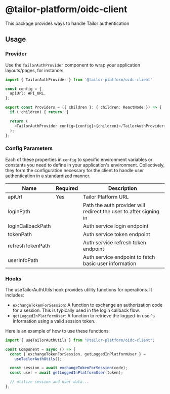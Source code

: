 # @tailor-platform/oidc-client

This package provides ways to handle Tailor authentication

## Usage

### Provider

Use the `TailorAuthProvider` component to wrap your application layouts/pages, for instance:

```ts
import { TailorAuthProvider } from '@tailor-platform/oidc-client'

const config = {
  apiUrl: API_URL,
};

export const Providers = ({ children }: { children: ReactNode }) => {
  if (!children) { return; }

  return (
    <TailorAuthProvider config={config}>{children}</TailorAuthProvider>
  );
};
```

### Config Parameters

Each of these properties in `config` to specific environment variables or constants you need to define in your application's environment. Collectively, they form the configuration necessary for the client to handle user authentication in a standardized manner.

| Name               | Required | Description                                                       |
| ------------------ | -------- | ----------------------------------------------------------------- |
| apiUrl             | Yes      | Tailor Platform URL                                               |
| loginPath          |          | Path the auth provider will redirect the user to after signing in |
| loginCallbackPath  |          | Auth service login endpoint                                       |
| tokenPath          |          | Auth service token endpoint                                       |
| refreshTokenPath   |          | Auth service refresh token endpoint                               |
| userInfoPath       |          | Auth service endpoint to fetch basic user information             |

### Hooks

The useTailorAuthUtils hook provides utility functions for operations. It includes:

- `exchangeTokenForSession`: A function to exchange an authorization code for a session. This is typically used in the login callback flow.
- `getLoggedInPlatformUser`: A function to retrieve the logged-in user's information using a valid session token.

Here is an example of how to use these functions:

```ts
import { useTailorAuthUtils } from "@tailor-platform/oidc-client";

const Component = async () => {
  const { exchangeTokenForSession, getLoggedInPlatformUser } =
    useTailorAuthUtils();

  const session = await exchangeTokenForSession(code);
  const user = await getLoggedInPlatformUser(token);

  // utilize session and user data...
};
```
